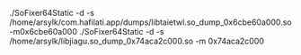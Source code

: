 ./SoFixer64Static -d -s /home/arsylk/com.hafilati.app/dumps/libtaietwl.so_dump_0x6cbe60a000.so -m0x6cbe60a000
./SoFixer64Static -d -s /home/arsylk/libjiagu.so_dump_0x74aca2c000.so -m 0x74aca2c000

